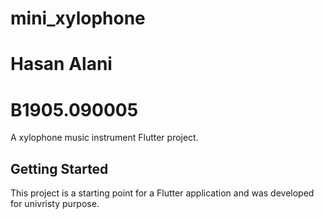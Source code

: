 # mini_xylophone
# Hasan Alani
# B1905.090005

A xylophone music instrument Flutter project.

## Getting Started

This project is a starting point for a Flutter application and was developed for univristy purpose.


